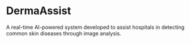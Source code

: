 # DermaAssist
A real-time AI-powered system developed to assist hospitals in detecting common skin diseases through image analysis.
